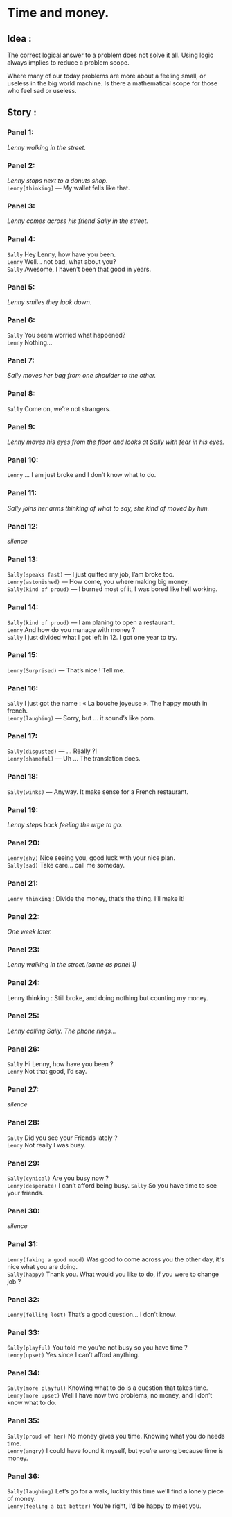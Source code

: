 # Time and money.

## Idea : 

The correct logical answer to a problem does not solve it all. Using logic always implies to reduce a problem scope. 

Where many of our today problems are more about a feeling small, or useless in the big world machine. 
Is there a mathematical scope for those who feel sad or useless. 

## Story :


### Panel 1:

*Lenny walking in the street.*

### Panel 2:

*Lenny stops next to a donuts shop.*  
`Lenny[thinking]` — My wallet fells like that.

### Panel 3:

*Lenny comes across his friend Sally in the street.*

### Panel 4:

`Sally` Hey Lenny, how have you been.  
`Lenny` Well… not bad, what about you?  
`Sally` Awesome, I haven’t been that good in years.

### Panel 5:

*Lenny smiles they look down.*

### Panel 6:

`Sally` You seem worried what happened?    
`Lenny` Nothing…

### Panel 7:

*Sally moves her bag from one shoulder to the other.*

### Panel 8:

`Sally` Come on, we’re not strangers.

### Panel 9:

*Lenny moves his eyes from the floor and looks at Sally with fear in his eyes.*

### Panel 10:

`Lenny` … I am just broke and I don’t know what to do.

### Panel 11:

*Sally joins her arms thinking of what to say, she kind of moved by him.*

### Panel 12:

*silence* 

### Panel 13:

`Sally(speaks fast)` — I just quitted my job, I’am broke too.  
`Lenny(astonished)` — How come, you where making big money.  
`Sally(kind of proud)` — I burned most of it, I was bored like hell working.

### Panel 14:

`Sally(kind of proud)` — I am planing to open a restaurant.  
`Lenny` And how do you manage with money ?  
`Sally` I just divided what I got left in 12. I got one year to try.

### Panel 15:

`Lenny(Surprised)` — That’s nice ! Tell me.

### Panel 16:

`Sally` I just got the name : « La bouche joyeuse ». The happy mouth in french.  
`Lenny(laughing)` — Sorry, but … it sound’s like porn.

### Panel 17:

`Sally(disgusted)` — … Really ?!  
`Lenny(shameful)` — Uh … The translation does.

### Panel 18:

`Sally(winks)` — Anyway. It make sense for a French restaurant.

### Panel 19:

*Lenny steps back feeling the urge to go.*

### Panel 20:

`Lenny(shy)` Nice seeing you, good luck with your nice plan.  
`Sally(sad)` Take care… call me someday.

### Panel 21:

`Lenny thinking` : Divide the money, that’s the thing. I’ll make it!

### Panel 22:

*One week later.*

### Panel 23:

*Lenny walking in the street.(same as panel 1)*

### Panel 24:

Lenny thinking : Still broke, and doing nothing but counting my money.

### Panel 25:

*Lenny calling Sally. The phone rings…*

### Panel 26:

`Sally` Hi Lenny, how have you been ?  
`Lenny` Not that good, I’d say.

### Panel 27:

*silence*

### Panel 28:

`Sally` Did you see your Friends lately ?  
`Lenny` Not really I was busy.

### Panel 29:

`Sally(cynical)` Are you busy now ?  
`Lenny(desperate)` I can’t afford being busy.
`Sally` So you have time to see your friends.  

### Panel 30:

*silence*

### Panel 31:

`Lenny(faking a good mood)` Was good to come across you the other day, it's nice what you are doing.  
`Sally(happy)` Thank you. What would you like to do, if you were to change job ?

### Panel 32:

`Lenny(felling lost)` That’s a good question… I don’t know.

### Panel 33:

`Sally(playful)` You told me you're not busy so you have time ?  
`Lenny(upset)` Yes since I can’t afford anything.

### Panel 34:

`Sally(more playful)` Knowing what to do is a question that takes time.  
`Lenny(more upset)` Well I have now two problems, no money, and I don’t know what to do.

### Panel 35:

`Sally(proud of her)` No money gives you time. Knowing what you do needs time.  
`Lenny(angry)` I could have found it myself, but you’re wrong because time is money.

### Panel 36:

`Sally(laughing)` Let’s go for a walk, luckily this time we’ll find a lonely piece of money.  
`Lenny(feeling a bit better)` You’re right, I’d be happy to meet you.


